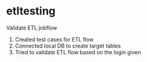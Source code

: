 # etltesting
Validate ETL jobflow
1. Created test cases for ETL flow
2. Connected local DB to create target tables
3. Tried to validate ETL flow based on the login given
